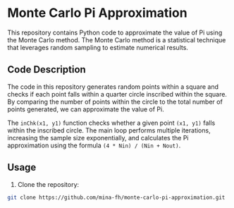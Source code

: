 # Monte Carlo Pi Approximation

This repository contains Python code to approximate the value of Pi using the Monte Carlo method. The Monte Carlo method is a statistical technique that leverages random sampling to estimate numerical results.

## Code Description

The code in this repository generates random points within a square and checks if each point falls within a quarter circle inscribed within the square. By comparing the number of points within the circle to the total number of points generated, we can approximate the value of Pi.

The `inChk(x1, y1)` function checks whether a given point `(x1, y1)` falls within the inscribed circle. The main loop performs multiple iterations, increasing the sample size exponentially, and calculates the Pi approximation using the formula `(4 * Nin) / (Nin + Nout)`.

## Usage

1. Clone the repository:

```bash
git clone https://github.com/mina-fh/monte-carlo-pi-approximation.git

